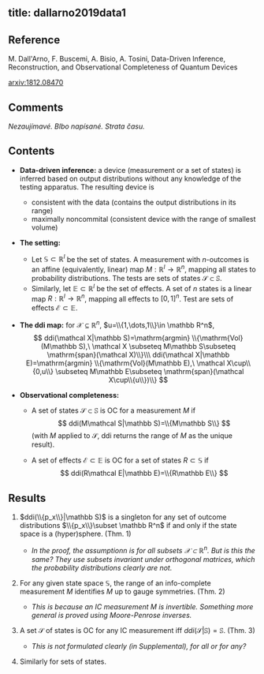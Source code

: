 title: dallarno2019data1
---

## Reference

M. Dall'Arno, F. Buscemi, A. Bisio, A. Tosini, Data-Driven Inference, Reconstruction, and Observational Completeness of Quantum Devices


[arxiv:1812.08470](https://arxiv.org/abs/1812.08470)

## Comments

*Nezaujímavé. Blbo napísané. Strata času.*

## Contents

* **Data-driven inference:** a device (measurement or a set of states) is inferred based on output distributions without any
  knowledge of the testing apparatus. The resulting device is
     * consistent with the data (contains the output distributions in its range)
     * maximally noncommital (consistent device with the range of smallest volume)

* **The setting:**
     * Let $\mathbb S\subset \mathbb R^l$ be the set of states. A measurement with $n$-outcomes is an affine (equivalently, linear)  map $M: \mathbb R^l\to \mathbb R^n$, mapping all states to probability distributions. The tests are sets of states $\mathcal S\subset \mathbb S$.
     * Similarly, let $\mathbb E\subset \mathbb R^l$ be the set of effects. A set of $n$ states is a linear map $R:\mathbb R^l\to
  \mathbb R^n$, mapping all effects to $[0,1]^n$. Test are sets of effects $\mathcal E\subset\mathbb E$.
* **The ddi map:** for $\mathcal X\subseteq \mathbb R^n$, $u=\\{1,\dots,1\\}\in \mathbb R^n$,
$$
ddi(\mathcal X|\mathbb S)=\mathrm{argmin} \\{\mathrm{Vol}(M\mathbb S),\ \mathcal X \subseteq M\mathbb S\subseteq
\mathrm{span}(\mathcal X)\\}\\\
ddi(\mathcal X|\mathbb E)=\mathrm{argmin} \\{\mathrm{Vol}(M\mathbb E),\ \mathcal X\cup\\{0,u\\} \subseteq M\mathbb E\subseteq
\mathrm{span}(\mathcal X\cup\\{u\\})\\}
$$

* **Observational completeness:** 
     * A set of states $\mathcal S\subset \mathbb S$ is OC for a measurement $M$ if
$$
ddi(M\mathcal S|\mathbb S)=\\{M\mathbb S\\}
$$
(with $M$ applied to $\mathcal S$, ddi returns the range of $M$ as the unique result). 

     * A set of effects $\mathcal E\subset \mathbb E$ is OC for a set of states $R\subset \mathbb S$ if
$$
ddi(R\mathcal E|\mathbb E)=\\{R\mathbb E\\}
$$

## Results

1. $ddi(\\{p_x\\}|\mathbb S)$ is a singleton for any set of outcome distributions $\\{p_x\\}\subset \mathbb R^n$ if and only if the state space is
   a (hyper)sphere. (Thm. 1)

     * *In the proof, the assumptionn is for all subsets $\mathcal X\subset \mathbb R^n$. But is this the same? They use
       subsets invariant under orthogonal matrices, which the probability distributions clearly are not.*
 
1. For any given state space $\mathbb S$, the range of an info-complete measurement $M$ identifies $M$ up to gauge
   symmetries. (Thm. 2)

      * *This is because an IC measurement $M$ is invertible. Something more general is proved using Moore-Penrose
        inverses.*

1. A set $\mathcal S$ of states is OC for any IC measurement iff $ddi(\mathcal S|\mathbb S)=\mathbb S$. (Thm. 3)

      * *This is not formulated clearly (in Supplemental), for all or for any?*

1. Similarly for sets of states.
